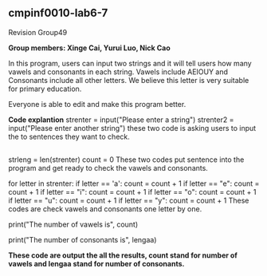 ## cmpinf0010-lab6-7


Revision Group49


__Group members: Xinge Cai, Yurui Luo, Nick Cao__




In this program, users can input two strings and it will tell users how many vawels and consonants in each string. Vawels include AEIOUY and Consonants include all other letters. We believe this letter is very suitable for primary education.

Everyone is able to edit and make this program better.

**Code explantion**
strenter = input("Please enter a string")
strenter2 = input("Please enter another string") 
  these two code is asking users to input the to sentences they want to check.
##
strleng = len(strenter)
count = 0
  These two codes put sentence into the program and get ready to check the vawels and consonants.
  
for letter in strenter:
    if letter == 'a':
        count = count + 1
    if letter == "e":
        count = count + 1
    if letter == "i":
        count = count + 1
    if letter == "o":
        count = count + 1
    if letter == "u":
        count = count + 1
    if letter == "y":
        count = count + 1
    These codes are check vawels and consonants one letter by one.
    
print("The number of vawels is", count)

print("The number of consonants is", lengaa)


__These code are output the all the results, count stand  for number of vawels and lengaa stand for number of consonants.__
